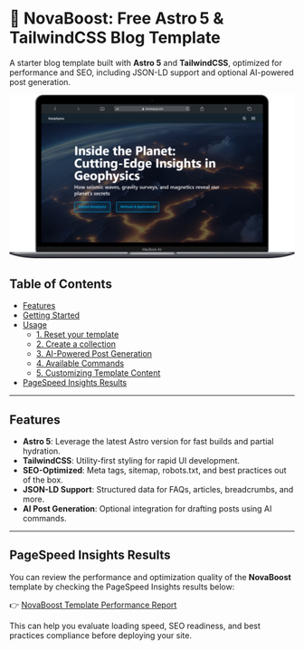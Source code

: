 # 🌟 NovaBoost: Free Astro 5 & TailwindCSS Blog Template

A starter blog template built with **Astro 5** and **TailwindCSS**, optimized for performance and SEO, including JSON-LD support and optional AI-powered post generation.

![Descripción de la imagen](docs/Macbook-Air-streampng.com.png)

## Table of Contents
* [Features](#features)
* [Getting Started](docs/GETTING_STARTED.md)
* [Usage](docs/USAGE.md)
    * [1. Reset your template](docs/USAGE.md#reset-your-template)
    * [2. Create a collection](docs/USAGE.md#create-a-collection)
    * [3. AI-Powered Post Generation](docs/USAGE.md#ai-powered-post-generation)
    * [4. Available Commands](docs/USAGE.md#available-commands)
    * [5. Customizing Template Content](docs/USAGE.md#customizing-template-content)
* [PageSpeed Insights Results](#pagespeed-insights-results)

   

---

## Features

* **Astro 5**: Leverage the latest Astro version for fast builds and partial hydration.
* **TailwindCSS**: Utility-first styling for rapid UI development.
* **SEO-Optimized**: Meta tags, sitemap, robots.txt, and best practices out of the box.
* **JSON-LD Support**: Structured data for FAQs, articles, breadcrumbs, and more.
* **AI Post Generation**: Optional integration for drafting posts using AI commands.

---

## PageSpeed Insights Results

You can review the performance and optimization quality of the **NovaBoost** template by checking the PageSpeed Insights results below:

👉 [NovaBoost Template Performance Report](https://pagespeed.web.dev/analysis/https-streampng-com/dssiigc8yv?form_factor=desktop)

This can help you evaluate loading speed, SEO readiness, and best practices compliance before deploying your site.

